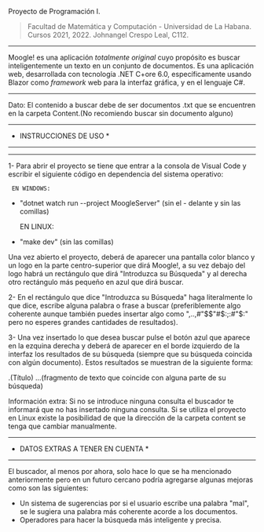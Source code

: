 Proyecto de Programación I.
> Facultad de Matemática y Computación - Universidad de La Habana.
> Cursos 2021, 2022.
> Johnangel Crespo Leal, C112.
****************************************************************************************************************************************************************************
Moogle! es una aplicación *totalmente original* cuyo propósito es buscar inteligentemente un texto en un conjunto de documentos.
Es una aplicación web, desarrollada con tecnología .NET C+ore 6.0, específicamente usando Blazor como *framework* web para la interfaz gráfica, y en el lenguaje C#.
****************************************************************************************************************************************************************************
Dato: El contenido a buscar debe de ser documentos .txt que se encuentren en la carpeta Content.(No recomiendo buscar sin documento alguno)
**************************
*  INSTRUCCIONES DE USO  *
**************************
****************************************************************************************************************************************************************************
1- Para abrir el proyecto se tiene que entrar a la consola de Visual Code y escribir el siguiente código en dependencia del sistema operativo:

     EN WINDOWS:
  - "dotnet watch run --project MoogleServer" (sin el - delante y sin las comillas)
     
     EN LINUX:
  - "make dev" (sin las comillas)


 Una vez abierto el proyecto, deberá de aparecer una pantalla color blanco y un logo en la parte centro-superior que dirá Moogle!,
   a su vez debajo del logo habrá un rectángulo que dirá "Introduzca su Búsqueda" y al derecha otro rectángulo más pequeño en azul que dirá buscar.


2- En el rectángulo que dice "Introduzca su Búsqueda" haga literalmente lo que dice, escribe alguna palabra o frase a buscar (preferiblemente algo coherente aunque también puedes
   insertar algo como ",..,#"$$"#$:;:#"$:" pero no esperes grandes cantidades de resultados).



3- Una vez insertado lo que desea buscar pulse el botón azul que aparece en la ezquina derecha y deberá de aparecer en el borde izquierdo de la interfaz los resultados de su 
   búsqueda (siempre que su búsqueda coincida con algún documento). Estos resultados se muestran de la siguiente forma:
   
   .(Título)
   ...(fragmento de texto que coincide con alguna parte de su búsqueda)

   Información extra: Si no se introduce ninguna consulta el buscador te informará que no has insertado ninguna consulta.
                      Si se utiliza el proyecto en Linux existe la posibilidad de que la dirección de la carpeta content se tenga que cambiar manualmente.
***************************************************************************************************************************************************************************************
*  DATOS EXTRAS A TENER EN CUENTA  *
************************************

El buscador, al menos por ahora, solo hace lo que se ha mencionado anteriormente pero en un futuro cercano podría agregarse algunas mejoras como son las siguientes:
- Un sistema de sugerencias por si el usuario escribe una palabra "mal", se le sugiera una palabra más coherente acorde a los documentos.
- Operadores para hacer la búsqueda más inteligente y precisa.
 

 